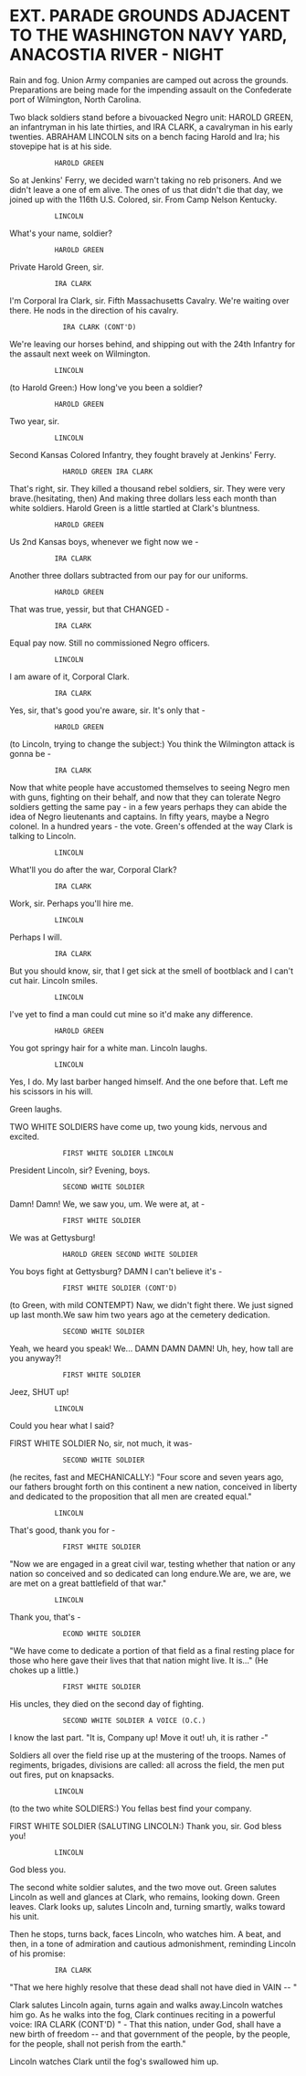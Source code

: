 # EXT. PARADE GROUNDS ADJACENT TO THE WASHINGTON NAVY YARD, ANACOSTIA RIVER - NIGHT

Rain and fog. Union Army companies are camped out across the grounds. Preparations are being made for the impending assault on the Confederate port of Wilmington, North Carolina.

Two black soldiers stand before a bivouacked Negro unit: HAROLD GREEN, an infantryman in his late thirties, and IRA CLARK, a cavalryman in his early twenties. ABRAHAM LINCOLN sits on a bench facing Harold and Ira; his stovepipe hat is at his side.

			   HAROLD GREEN
So at Jenkins' Ferry, we decided warn't taking no reb prisoners. And we didn't leave a one of em alive. The ones of us that didn't die that day, we joined up with the 116th U.S. Colored, sir. From Camp Nelson Kentucky.

			   LINCOLN
What's your name, soldier?

			   HAROLD GREEN
Private Harold Green, sir.

			   IRA CLARK
I'm Corporal Ira Clark, sir. Fifth Massachusetts Cavalry. We're waiting over there.
He nods in the direction of his cavalry.

				 IRA CLARK (CONT'D)
We're leaving our horses behind, and shipping out with the 24th Infantry for the assault next week on Wilmington.

			   LINCOLN
(to Harold Green:) How long've you been a soldier?

			   HAROLD GREEN
Two year, sir.

			   LINCOLN
Second Kansas Colored Infantry, they fought bravely at Jenkins' Ferry.

				 HAROLD GREEN IRA CLARK
That's right, sir. They killed a thousand rebel soldiers, sir. They were very brave.(hesitating, then) And making three dollars less each month than white soldiers. Harold Green is a little startled at Clark's bluntness.

			   HAROLD GREEN
Us 2nd Kansas boys, whenever we fight now we -

			   IRA CLARK
Another three dollars subtracted from our pay for our uniforms.

			   HAROLD GREEN
That was true, yessir, but that   CHANGED -

			   IRA CLARK
Equal pay now. Still no commissioned Negro officers.

			   LINCOLN
I am aware of it, Corporal Clark.

			   IRA CLARK
Yes, sir, that's good you're aware, sir. It's only that -

			   HAROLD GREEN
(to Lincoln, trying to change the subject:) You think the Wilmington attack is gonna be -

			   IRA CLARK
Now that white people have accustomed themselves to seeing Negro men with guns, fighting on their behalf, and now that they can tolerate Negro soldiers getting the same pay - in a few years perhaps they can abide the idea of Negro lieutenants and captains. In fifty years, maybe a Negro colonel. In a hundred years - the vote.
Green's offended at the way Clark is talking to Lincoln.

			   LINCOLN
What'll you do after the war, Corporal Clark?

			   IRA CLARK
Work, sir. Perhaps you'll hire me.

			   LINCOLN
Perhaps I will.

			   IRA CLARK
But you should know, sir, that I get sick at the smell of bootblack and I can't cut hair.
Lincoln smiles.

			   LINCOLN
I've yet to find a man could cut mine so it'd make any difference.

			   HAROLD GREEN
You got springy hair for a white man.
Lincoln laughs.

			   LINCOLN
Yes, I do. My last barber hanged himself. And the one before that. Left me his scissors in his will.

Green laughs.

TWO WHITE SOLDIERS have come up, two young kids, nervous and excited.

				 FIRST WHITE SOLDIER LINCOLN
President Lincoln, sir? Evening, boys.

				 SECOND WHITE SOLDIER
Damn! Damn! We, we saw you, um. We were at, at -

				 FIRST WHITE SOLDIER
We was at Gettysburg!

				 HAROLD GREEN SECOND WHITE SOLDIER
You boys fight at Gettysburg? DAMN I can't believe it's -

				 FIRST WHITE SOLDIER (CONT'D)
(to Green, with mild CONTEMPT)
Naw, we didn't fight there. We just signed up last month.We saw him two years ago at the cemetery dedication.

				 SECOND WHITE SOLDIER
Yeah, we heard you speak! We...
DAMN DAMN DAMN! Uh, hey, how tall are you anyway?!

				 FIRST WHITE SOLDIER
Jeez, SHUT up!

			   LINCOLN
Could you hear what I said?

FIRST WHITE SOLDIER
No, sir, not much, it was-

				 SECOND WHITE SOLDIER
(he recites, fast and  MECHANICALLY:)
"Four score and seven years ago, our fathers brought forth on this continent a new nation, conceived in liberty and dedicated to the proposition that all men are created equal."

			   LINCOLN
That's good, thank you for -

				 FIRST WHITE SOLDIER
"Now we are engaged in a great civil war, testing whether that nation or any nation so conceived and so dedicated can long endure.We are, we are, we are met on a great battlefield of that war."

			   LINCOLN
Thank you, that's -

				 ECOND WHITE SOLDIER
"We have come to dedicate a portion of that field as a final resting place for those who here gave their lives that that nation might live. It is..."
(He chokes up a little.)

				 FIRST WHITE SOLDIER
His uncles, they died on the second day of fighting.

				 SECOND WHITE SOLDIER A VOICE (O.C.)
I know the last part. "It is, Company up! Move it out! uh, it is rather -"

Soldiers all over the field rise up at the mustering of the troops. Names of regiments, brigades, divisions are called: all across the field, the men put out fires, put on knapsacks.

			   LINCOLN
(to the two white SOLDIERS:) You fellas best find your company.

FIRST WHITE SOLDIER
			   (SALUTING LINCOLN:)
Thank you, sir. God bless you!

			   LINCOLN
God bless you.

The second white soldier salutes, and the two move out. Green salutes Lincoln as well and glances at Clark, who remains, looking down. Green leaves. Clark looks up, salutes Lincoln and, turning smartly, walks toward his unit.

Then he stops, turns back, faces Lincoln, who watches him. A beat, and then, in a tone of admiration and cautious admonishment, reminding Lincoln of his promise:

			   IRA CLARK
"That we here highly resolve that these dead shall not have died in VAIN -- "

Clark salutes Lincoln again, turns again and walks away.Lincoln watches him go. As he walks into the fog, Clark continues reciting in a powerful voice:
				 IRA CLARK (CONT'D)
" - That this nation, under God, shall have a new birth of freedom -- and that government of the people, by the people, for the people, shall not perish from the earth."

Lincoln watches Clark until the fog's swallowed him up.
